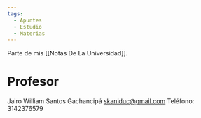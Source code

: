 ```yaml
---
tags:
  - Apuntes
  - Estudio
  - Materias
---
```

Parte de mis [[Notas De La Universidad]].

# Profesor
Jairo William Santos Gachancipá
skaniduc@gmail.com
Teléfono: 3142376579



